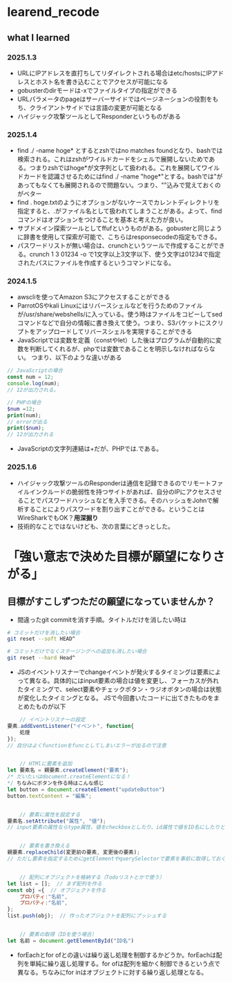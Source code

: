 # learend_recode
## what I learned
### 2025.1.3
- URLにIPアドレスを直打ちしてリダイレクトされる場合はetc/hostsにIPアドレスとホスト名を書き込むことでアクセスが可能になる
- gobusterのdirモードは-xでファイルタイプの指定ができる
- URLパラメータのpageはサーバーサイドではページネーションの役割をもち、クライアントサイドでは言語の変更が可能となる
- ハイジャック攻撃ツールとしてResponderというものがある
### 2025.1.4
- find ./ -name hoge* とするとzshではno matches foundとなり、bashでは検索される。これはzshがワイルドカードをシェルで展開しないためである。つまりzshではhoge\*が文字列として扱われる。これを展開してワイルドカードを認識させるためにはfind ./ -name "hoge*"とする。bashでは"があってもなくても展開されるので問題ない。つまり、""込みで覚えておくのがベター
- find . hoge.txtのようにオプションがないケースでカレントディレクトリを指定すると、.がファイル名として扱われてしまうことがある。よって、findコマンドはオプションをつけることを基本と考えた方が良い。
- サブドメイン探索ツールとしてffufというものがある。gobusterと同じように辞書を使用して探索が可能で、こちらはresponsecodeの指定もできる。
- パスワードリストが無い場合は、crunchというツールで作成することができる。crunch 1 3 01234 -o <path>で1文字以上3文字以下、使う文字は01234で指定されたパスにファイルを作成するというコマンドになる。
### 2024.1.5
- awscliを使ってAmazon S3にアクセスすることができる
- ParrotOSやkali Linuxにはリバースシェルなどを行うためのファイルが/usr/share/webshells/に入っている。使う時はファイルをコピーしてsedコマンドなどで自分の情報に書き換えて使う。つまり、S3バケットにスクリプトをアップロードしてリバースシェルを実現することができる
- JavaScriptでは変数を定義（constやlet）した後はプログラムが自動的に変数を判断してくれるが、phpでは変数であることを明示しなければならない。
つまり、以下のような違いがある
```JavaScript
// JavaScriptの場合
const num = 12;
console.log(num);
// 12が出力される。
```
```php
// PHPの場合
$num =12;
print(num);
// errorが出る
print($num);
// 12が出力される
```
- JavaScriptの文字列連結は+だが、PHPでは.である。
### 2025.1.6
- ハイジャック攻撃ツールのResponderは通信を記録できるのでリモートファイルインクルードの脆弱性を持つサイトがあれば、自分のIPにアクセスさせることでパスワードハッシュなどを入手できる。そのハッシュをJohnで解析することによりパスワードを割り出すことができる。ということはWireSharkでもOK？**用深掘り**
- 技術的なことではないけども、次の言葉にどきっとした。
# 「強い意志で決めた目標が願望になりさがる」
## 目標がすこしずつただの願望になっていませんか？
- 間違ったgit commitを消す手順。タイトルだけを消したい時は
```bash
# コミットだけを消したい場合
git reset --soft HEAD^

# コミットだけでなくステージングへの追加も消したい場合
git reset --hard Head^
```
- JSのイベントリスナーでchangeイベントが発火するタイミングは要素によって異なる。具体的にはinput要素の場合は値を変更し、フォーカスが外れたタイミングで、select要素やチェックボタン・ラジオボタンの場合は状態が変化したタイミングとなる。
JSで今回書いたコードに出てきたものをまとめたものが以下
```JavaScript
    // イベントリスナーの設定
要素.addEventListener("イベント", function{
    処理
});
// 自分はよくfunctionをfuncとしてしまいエラーが出るので注意


    // HTMlに要素を追加
let 要素名 = 親要素.createElement("要素");
/* だいたいはdocument.createElementになる！
*/ ちなみにボタンを作る時はこんな感じ
let button = document.createElement("updateButton")
button.textContent = "編集";


    // 要素に属性を設定する
要素名.setAttribute("属性", "値");
// input要素の属性ならtype属性、値をcheckboxとしたり、id属性で値をID名にしたりといったことが可能


    // 要素を書き換える
親要素.replaceChild(変更前の要素, 変更後の要素);
// ただし要素を指定するためにgetElementやquerySelectorで要素を事前に取得しておく必要があることに注意


    // 配列にオブジェクトを格納する（Todoリストとかで使う）
let list = [];  // まず配列を作る
const obj ={  // オブジェクトを作る
    プロパティ:"名前",
    プロパティ:"名前",
};
list.push(obj);  // 作ったオブジェクトを配列にプッシュする


    // 要素の取得（IDを使う場合）
let 名前 = document.getElementById("ID名")
```
- forEachとfor ofとの違いは繰り返し処理を制御するかどうか。forEachは配列を単純に繰り返し処理する。for ofは配列を細かく制御できるという点で異なる。ちなみにfor inはオブジェクトに対する繰り返し処理となる。